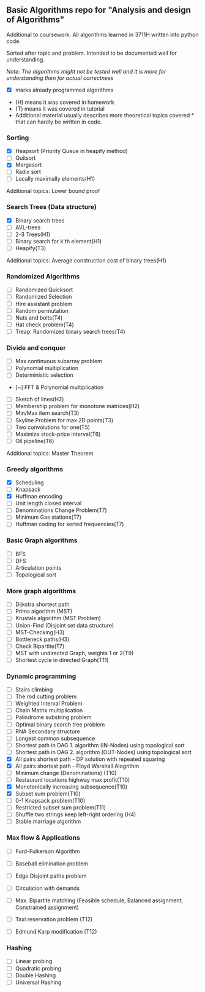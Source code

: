 ## Basic Algorithms repo for "Analysis and design of Algorithms"

Additional to coursework.
All algorithms learned in 3711H written into python code.

Sorted after topic and problem. Intended to be documented well for understanding.

*Note: The algorithms might not be tested well and it is more for understanding then for actual correctness*

* [x] marks already programmed algorithms
* (H) means it was covered in homework
* (T) means it was covered in tutorial
* Additional material usually describes more theoretical topics covered * that can hardly be written in code.

### Sorting
- [x] Heapsort (Priority Queue in heapify method)
- [ ] Quitsort
- [x] Mergesort
- [ ] Radix sort
- [ ] Locally maximally elements(H1)

Additional topics: Lower bound proof

### Search Trees (Data structure)
- [x] Binary search trees
- [ ] AVL-trees
- [ ] 2-3 Trees(H1)
- [ ] Binary search for k'th element(H1)
- [ ] Heapify(T3)

Additional topics: Average construction cost of binary trees(H1)

### Randomized Algorithms
- [ ] Randomized Quicksort
- [ ] Randomized Selection
- [ ] Hire assistant problem
- [ ] Random permutation
- [ ] Nuts and bolts(T4)
- [ ] Hat check problem(T4)
- [ ] Treap: Randomized binary search trees(T4)

### Divide and conquer
- [ ] Max continuous subarray problem
- [ ] Polynomial multiplication
- [ ] Deterministic selection
- [~] FFT & Polynomial multiplication
- [ ] Sketch of lines(H2)
- [ ] Membership problem for monotone matrices(H2)
- [ ] Min/Max item search(T3)
- [ ] Skyline Problem for max 2D points(T3)
- [ ] Two convolutions for one(T5)
- [ ] Maximize stock-price interval(T6)
- [ ] Oil pipeline(T6)

Additional topics: Master Theorem

### Greedy algorithms
- [x] Scheduling
- [ ] Knapsack
- [x] Huffman encoding
- [ ] Unit length closed interval
- [ ] Denominations Change Problem(T7)
- [ ] Minimum Gas stations(T7)
- [ ] Huffman coding for sorted frequencies(T7)

### Basic Graph algorithms
- [ ] BFS
- [ ] DFS
- [ ] Articulation points
- [ ] Topological sort

### More graph algorithms
- [ ] Dijkstra shortest path
- [ ] Prims algorithm (MST)
- [ ] Krustals algorithm (MST Problem)
- [ ] Union-Find (Disjoint set data structure)
- [ ] MST-Checking(H3)
- [ ] Bottleneck paths(H3)
- [ ] Check Bipartite(T7)
- [ ] MST with undirected Graph, weights 1 or 2(T9)
- [ ] Shortest cycle in directed Graph(T11)

### Dynamic programming
- [ ] Stairs climbing
- [ ] The rod cutting problem
- [ ] Weighted Interval Problem
- [ ] Chain Matrix multiplication
- [ ] Palindrome substring problem
- [ ] Optimal binary search tree problem
- [ ] RNA Secondary structure
- [ ] Longest common subsequence
- [ ] Shortest path in DAG 1. algorithm (IN-Nodes) using topological sort
- [ ] Shortest path in DAG 2. algorithm (OUT-Nodes) using topological sort
- [x] All pairs shortest path - DP solution with repeated squaring
- [x] All pairs shortest path - Floyd Warshall Alogrithm
- [ ] Minimum change (Denominations) (T10)
- [ ] Restaurant locations highway max profit(T10)
- [x] Monotonically increasing subsequence(T10)
- [x] Subset sum problem(T10)
- [ ] 0-1 Knapsack problem(T10)
- [ ] Restricted subset sum problem(T11)
- [ ] Shuffle two strings keep left-right ordering (H4)
- [ ] Stable marriage algorithm

### Max flow & Applications
- [ ] Furd-Fulkerson Algorithm
- [ ] Baseball elimination problem
- [ ] Edge Disjoint paths problem
- [ ] Circulation with demands
- [ ] Max. Bipartite matching (Feasible schedule, Balanced assignment, Constrained assignment)
- [ ] Taxi reservation problem (T12)
- [ ] Edmund Karp modification (T12)


### Hashing
- [ ] Linear probing
- [ ] Quadratic probing
- [ ] Double Hashing
- [ ] Universal Hashing
